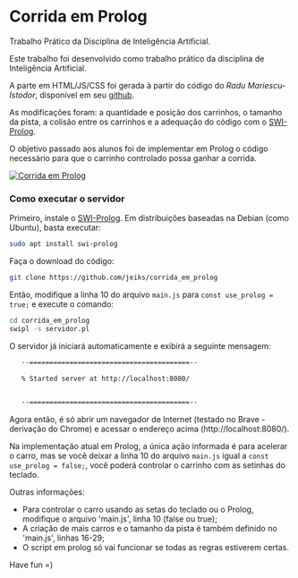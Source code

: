# Corrida em Prolog

Trabalho Prático da Disciplina de Inteligência Artificial.

Este trabalho foi desenvolvido como trabalho prático da disciplina de Inteligência Artificial.

A parte em HTML/JS/CSS foi gerada à partir do código do *Radu Mariescu-Istodor*, disponível em seu [github](https://github.com/gniziemazity/Self-driving-car).

As modificações foram: a quantidade e posição dos carrinhos, o tamanho da pista, a colisão entre os carrinhos e a adequação do código com o [SWI-Prolog](https://www.swi-prolog.org/).

O objetivo passado aos alunos foi de implementar em Prolog o código necessário para que o carrinho controlado possa ganhar a corrida.

[![Corrida em Prolog](https://img.youtube.com/vi/O5NWlz6S4zM/0.jpg)](https://www.youtube.com/watch?v=O5NWlz6S4zM)

### Como executar o servidor

Primeiro, instale o [SWI-Prolog](https://www.swi-prolog.org/). Em distribuições baseadas na Debian (como Ubuntu), basta executar:
```sh
sudo apt install swi-prolog
```

Faça o download do código:
```sh
git clone https://github.com/jeiks/corrida_em_prolog
```

Então, modifique a linha 10 do arquivo ```main.js``` para ```const use_prolog = true;``` e execute o comando:

```sh
cd corrida_em_prolog
swipl -s servidor.pl
```

O servidor já iniciará automaticamente e exibirá a seguinte mensagem:
```sh
   --========================================--

   % Started server at http://localhost:8080/


   --========================================--
```

Agora então, é só abrir um navegador de Internet (testado no Brave - derivação do Chrome) e acessar o endereço acima (http://localhost:8080/).

Na implementação atual em Prolog, a única ação informada é para acelerar o carro, mas se você deixar a linha 10 do arquivo ```main.js``` igual a ```const use_prolog = false;```, você poderá controlar o carrinho com as setinhas do teclado.

Outras informações:
* Para controlar o carro usando as setas do teclado ou o Prolog, modifique o arquivo 'main.js', linha 10 (false ou true);
* A criação de mais carros e o tamanho da pista é também definido no 'main.js', linhas 16-29;
* O script em prolog só vai funcionar se todas as regras estiverem certas.

Have fun =)

